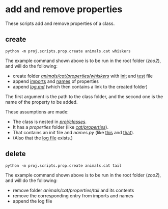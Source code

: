 # add and remove properties

These scripts add and remove properties of a class.


## create

`python -m proj.scripts.prop.create animals.cat whiskers`

The example command shown above is to be run in the root folder (_zoo2_),<br>
and will do the following:

* create folder [_animals/cat/properties/whiskers_](../../classes/animals/cat/properties/whiskers)
with [init](../../classes/animals/cat/properties/whiskers/__init__.py)
and [test](../../classes/animals/cat/properties/whiskers/_test.py) file
* append [imports](../../classes/animals/cat/properties/__init__.py)
and [names](../../classes/animals/cat/properties/names.py) of properties
* append [_log.md_](log.md) (which then contains a link to the created folder)

The first argument is the path to the class folder,
and the second one is the name of the property to be added.

These assumptions are made:

* The class is nested in [_proj/classes_](../../../proj/classes).
* It has a _properties_ folder (like [_cat/properties_](../../classes/animals/cat/properties)).
* That contains an init file and _names.py_ (like [this](../../classes/animals/cat/properties/__init__.py)
and [that](../../classes/animals/cat/properties/names.py)).
* (Also that the [log file](log.md) exists.)

## delete

`python -m proj.scripts.prop.create animals.cat tail`

The example command shown above is to be run in the root folder (_zoo2_),<br>
and will do the following:

* remove folder _animals/cat/properties/tail_ and its contents
* remove the corresponding entry from imports and names
* append the log file
